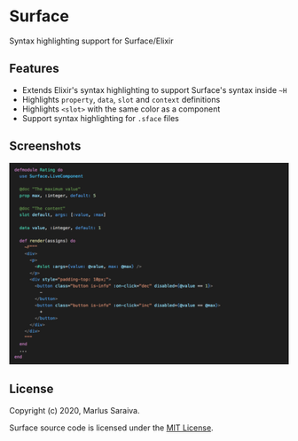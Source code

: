 # Surface

Syntax highlighting support for Surface/Elixir

## Features

  * Extends Elixir's syntax highlighting to support Surface's syntax inside `~H`
  * Highlights `property`, `data`, `slot` and `context` definitions
  * Highlights `<slot>` with the same color as a component
  * Support syntax highlighting for `.sface` files

## Screenshots

![Syntax highlighting](https://raw.githubusercontent.com/msaraiva/vscode-surface/master/images/example.png)

## License

Copyright (c) 2020, Marlus Saraiva.

Surface source code is licensed under the [MIT License](LICENSE).
